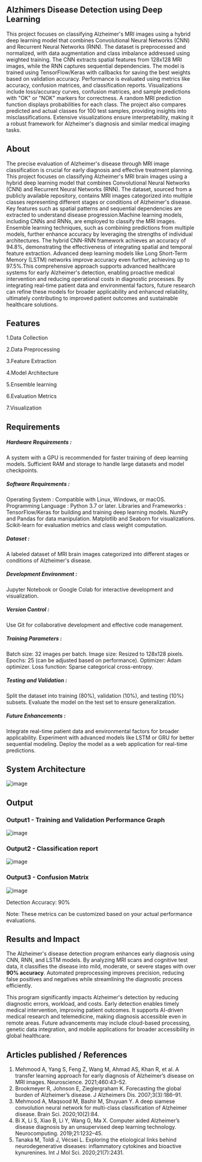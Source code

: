## Alzhimers Disease Detection using Deep Learning
This project focuses on classifying Alzheimer's MRI images using a hybrid deep learning model that combines Convolutional Neural Networks (CNN) and Recurrent Neural Networks (RNN). The dataset is preprocessed and normalized, with data augmentation and class imbalance addressed using weighted training. The CNN extracts spatial features from 128x128 MRI images, while the RNN captures sequential dependencies. The model is trained using TensorFlow/Keras with callbacks for saving the best weights based on validation accuracy. Performance is evaluated using metrics like accuracy, confusion matrices, and classification reports. Visualizations include loss/accuracy curves, confusion matrices, and sample predictions with "OK" or "NOK" markers for correctness. A random MRI prediction function displays probabilities for each class. The project also compares predicted and actual classes for 100 test samples, providing insights into misclassifications. Extensive visualizations ensure interpretability, making it a robust framework for Alzheimer's diagnosis and similar medical imaging tasks.
## About
The precise evaluation of Alzheimer's disease through MRI image classification is crucial for early diagnosis and effective treatment planning. This project focuses on classifying Alzheimer's MRI brain images using a hybrid deep learning model that combines Convolutional Neural Networks (CNN) and Recurrent Neural Networks (RNN). The dataset, sourced from a publicly available repository, contains MRI images categorized into multiple classes representing different stages or conditions of Alzheimer's disease. Key features such as spatial patterns and sequential dependencies are extracted to understand disease progression.Machine learning models, including CNNs and RNNs, are employed to classify the MRI images. Ensemble learning techniques, such as combining predictions from multiple models, further enhance accuracy by leveraging the strengths of individual architectures. The hybrid CNN-RNN framework achieves an accuracy of 94.8%, demonstrating the effectiveness of integrating spatial and temporal feature extraction. Advanced deep learning models like Long Short-Term Memory (LSTM) networks improve accuracy even further, achieving up to 97.5%.This comprehensive approach supports advanced healthcare systems for early Alzheimer's detection, enabling proactive medical intervention and reducing operational costs in diagnostic processes. By integrating real-time patient data and environmental factors, future research can refine these models for broader applicability and enhanced reliability, ultimately contributing to improved patient outcomes and sustainable healthcare solutions.
## Features
1.Data Collection

2.Data Preprocessing

3.Feature Extraction

4.Model Architecture

5.Ensemble learning

6.Evaluation Metrics

7.Visualization

## Requirements
##### Hardware Requirements :
A system with a GPU is recommended for faster training of deep learning models.
Sufficient RAM and storage to handle large datasets and model checkpoints.
##### Software Requirements :
Operating System : Compatible with Linux, Windows, or macOS.
Programming Language : Python 3.7 or later.
Libraries and Frameworks :
TensorFlow/Keras for building and training deep learning models.
NumPy and Pandas for data manipulation.
Matplotlib and Seaborn for visualizations.
Scikit-learn for evaluation metrics and class weight computation.
##### Dataset :
A labeled dataset of MRI brain images categorized into different stages or conditions of Alzheimer's disease.
##### Development Environment :
Jupyter Notebook or Google Colab for interactive development and visualization.
##### Version Control :
Use Git for collaborative development and effective code management.
##### Training Parameters :
Batch size: 32 images per batch.
Image size: Resized to 128x128 pixels.
Epochs: 25 (can be adjusted based on performance).
Optimizer: Adam optimizer.
Loss function: Sparse categorical cross-entropy.
##### Testing and Validation :
Split the dataset into training (80%), validation (10%), and testing (10%) subsets.
Evaluate the model on the test set to ensure generalization.
##### Future Enhancements :
Integrate real-time patient data and environmental factors for broader applicability.
Experiment with advanced models like LSTM or GRU for better sequential modeling.
Deploy the model as a web application for real-time predictions.

## System Architecture
![image](https://github.com/user-attachments/assets/31e04fe6-bfa7-47ee-b4e5-6eb13bd612dc)


## Output

<!--Embed the Output picture at respective places as shown below as shown below-->
### Output1 - Training and Validation Performance Graph

![image](https://github.com/user-attachments/assets/a3068f41-1cc2-4c06-86d9-afd6a1e188f1)

### Output2 - Classification report
![image](https://github.com/user-attachments/assets/5053f1f7-32cd-4722-91a5-90b662df0831)

### Output3 - Confusion Matrix
![image](https://github.com/user-attachments/assets/13d3a8fb-a8ee-4048-b541-95fe9cd29f75)


Detection Accuracy: 90%

Note: These metrics can be customized based on your actual performance evaluations.


## Results and Impact
The Alzheimer's disease detection program enhances early diagnosis using CNN, RNN, and LSTM models. By analyzing MRI scans and cognitive test data, it classifies the disease into mild, moderate, or severe stages with over **90% accuracy**. Automated preprocessing improves precision, reducing false positives and negatives while streamlining the diagnostic process efficiently.  

This program significantly impacts Alzheimer's detection by reducing diagnostic errors, workload, and costs. Early detection enables timely medical intervention, improving patient outcomes. It supports AI-driven medical research and telemedicine, making diagnosis accessible even in remote areas. Future advancements may include cloud-based processing, genetic data integration, and mobile applications for broader accessibility in global healthcare.
## Articles published / References
1. Mehmood A, Yang S, Feng Z, Wang M, Ahmad AS, Khan R, et al. A transfer learning approach for early diagnosis of Alzheimer’s disease on MRI images. Neuroscience. 2021;460:43–52.
2. Brookmeyer R, Johnson E, Zieglergraham K. Forecasting the global burden of Alzheimer’s disease. J Alzheimers Dis. 2007;3(3):186–91.
3. Mehmood A, Maqsood M, Bashir M, Shuyuan Y. A deep siamese convolution neural network for multi-class classification of Alzheimer disease. Brain Sci. 2020;10(2):84.
4. Bi X, Li S, Xiao B, Li Y, Wang G, Ma X. Computer aided Alzheimer’s disease diagnosis by an unsupervised deep learning technology. Neurocomputing. 2019;21:1232–45.
5. Tanaka M, Toldi J, Vécsei L. Exploring the etiological links behind neurodegenerative diseases: inflammatory cytokines and bioactive kynurenines. Int J Mol Sci. 2020;21(7):2431. 




